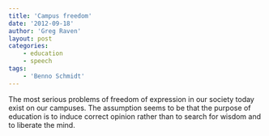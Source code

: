 ```yaml
---
title: 'Campus freedom'
date: '2012-09-18'
author: 'Greg Raven'
layout: post
categories:
    - education
    - speech
tags:
    - 'Benno Schmidt'
---
```


The most serious problems of freedom of expression in our society today exist on our campuses. The assumption seems to be that the purpose of education is to induce correct opinion rather than to search for wisdom and to liberate the mind.